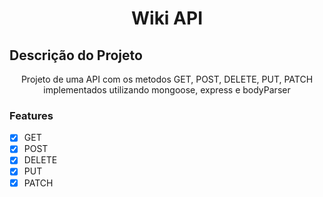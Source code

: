 <h1 align="center">Wiki API</h1>

## Descrição do Projeto
<p align="center">Projeto de uma API com os metodos GET, POST, DELETE, PUT, PATCH implementados utilizando mongoose, express e bodyParser</p>

### Features

- [x] GET
- [x] POST
- [x] DELETE
- [x] PUT
- [x] PATCH
